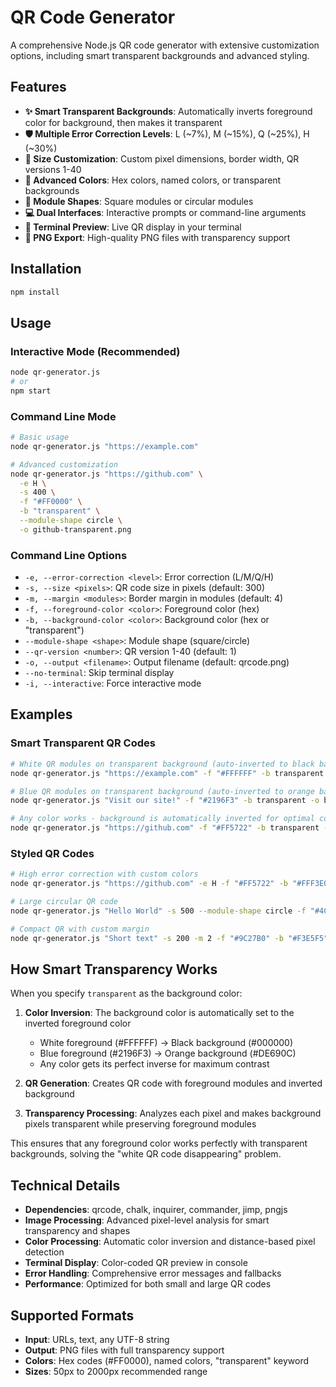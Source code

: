 # QR Code Generator

A comprehensive Node.js QR code generator with extensive customization options, including smart transparent backgrounds and advanced styling.

## Features

- **✨ Smart Transparent Backgrounds**: Automatically inverts foreground color for background, then makes it transparent
- **🛡️ Multiple Error Correction Levels**: L (~7%), M (~15%), Q (~25%), H (~30%)  
- **📏 Size Customization**: Custom pixel dimensions, border width, QR versions 1-40
- **🎨 Advanced Colors**: Hex colors, named colors, or transparent backgrounds
- **🔶 Module Shapes**: Square modules or circular modules
- **💻 Dual Interfaces**: Interactive prompts or command-line arguments
- **📱 Terminal Preview**: Live QR display in your terminal
- **💾 PNG Export**: High-quality PNG files with transparency support

## Installation

```bash
npm install
```

## Usage

### Interactive Mode (Recommended)
```bash
node qr-generator.js
# or
npm start
```

### Command Line Mode
```bash
# Basic usage
node qr-generator.js "https://example.com"

# Advanced customization
node qr-generator.js "https://github.com" \
  -e H \
  -s 400 \
  -f "#FF0000" \
  -b "transparent" \
  --module-shape circle \
  -o github-transparent.png
```

### Command Line Options

- `-e, --error-correction <level>`: Error correction (L/M/Q/H)
- `-s, --size <pixels>`: QR code size in pixels (default: 300)
- `-m, --margin <modules>`: Border margin in modules (default: 4) 
- `-f, --foreground-color <color>`: Foreground color (hex)
- `-b, --background-color <color>`: Background color (hex or "transparent")
- `--module-shape <shape>`: Module shape (square/circle)
- `--qr-version <number>`: QR version 1-40 (default: 1)
- `-o, --output <filename>`: Output filename (default: qrcode.png)
- `--no-terminal`: Skip terminal display
- `-i, --interactive`: Force interactive mode

## Examples

### Smart Transparent QR Codes
```bash
# White QR modules on transparent background (auto-inverted to black background, then made transparent)
node qr-generator.js "https://example.com" -f "#FFFFFF" -b transparent -o white-transparent.png

# Blue QR modules on transparent background (auto-inverted to orange background, then made transparent)
node qr-generator.js "Visit our site!" -f "#2196F3" -b transparent -o blue-transparent.png

# Any color works - background is automatically inverted for optimal contrast
node qr-generator.js "https://github.com" -f "#FF5722" -b transparent --module-shape circle -o orange-transparent.png
```

### Styled QR Codes  
```bash
# High error correction with custom colors
node qr-generator.js "https://github.com" -e H -f "#FF5722" -b "#FFF3E0" -o orange-theme.png

# Large circular QR code
node qr-generator.js "Hello World" -s 500 --module-shape circle -f "#4CAF50" -o large-green-circles.png

# Compact QR with custom margin
node qr-generator.js "Short text" -s 200 -m 2 -f "#9C27B0" -b "#F3E5F5" -o compact-purple.png
```

## How Smart Transparency Works

When you specify `transparent` as the background color:

1. **Color Inversion**: The background color is automatically set to the inverted foreground color
   - White foreground (#FFFFFF) → Black background (#000000) 
   - Blue foreground (#2196F3) → Orange background (#DE690C)
   - Any color gets its perfect inverse for maximum contrast

2. **QR Generation**: Creates QR code with foreground modules and inverted background

3. **Transparency Processing**: Analyzes each pixel and makes background pixels transparent while preserving foreground modules

This ensures that any foreground color works perfectly with transparent backgrounds, solving the "white QR code disappearing" problem.

## Technical Details

- **Dependencies**: qrcode, chalk, inquirer, commander, jimp, pngjs
- **Image Processing**: Advanced pixel-level analysis for smart transparency and shapes
- **Color Processing**: Automatic color inversion and distance-based pixel detection
- **Terminal Display**: Color-coded QR preview in console
- **Error Handling**: Comprehensive error messages and fallbacks
- **Performance**: Optimized for both small and large QR codes

## Supported Formats

- **Input**: URLs, text, any UTF-8 string
- **Output**: PNG files with full transparency support
- **Colors**: Hex codes (#FF0000), named colors, "transparent" keyword
- **Sizes**: 50px to 2000px recommended range